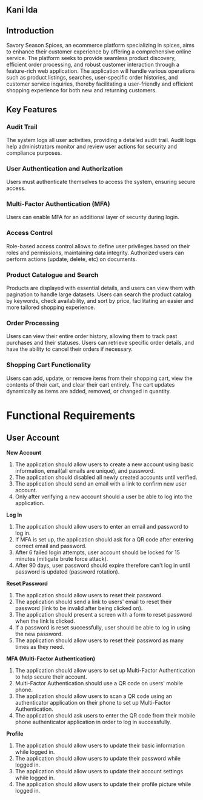 ## Kani Ida

## Introduction
Savory Season Spices, an ecommerce platform specializing in spices, aims to enhance their customer experience by offering a comprehensive online service. The platform seeks to provide seamless product discovery, efficient order processing, and robust customer
interaction through a feature-rich web application. The application will handle various operations such as product listings, searches, user-specific order histories, and customer service inquiries, thereby facilitating a user-friendly and efficient shopping 
experience for both new and returning customers.

## Key Features

### Audit Trail
The system logs all user activities, providing a detailed audit trail.
Audit logs help administrators monitor and review user actions for security and compliance purposes.

### User Authentication and Authorization
Users must authenticate themselves to access the system, ensuring secure access.

### Multi-Factor Authentication (MFA)
Users can enable MFA for an additional layer of security during login.

### Access Control
Role-based access control allows to define user privileges based on their roles and permissions, maintaining data integrity.
Authorized users can perform actions (update, delete, etc) on documents.

### Product Catalogue and Search
Products are displayed with essential details, and users can view them with pagination to handle large datasets.
Users can search the product catalog by keywords, check availability, and sort by price, facilitating an easier and more tailored shopping experience.

### Order Processing
Users can view their entire order history, allowing them to track past purchases and their statuses.
Users can retrieve specific order details, and have the ability to cancel their orders if necessary.

### Shopping Cart Functionality
Users can add, update, or remove items from their shopping cart, view the contents of their cart, and clear their cart entirely.
The cart updates dynamically as items are added, removed, or changed in quantity.

# Functional Requirements

## User Account

**New Account**
1. The application should allow users to create a new account using basic information, email(all emails are unique), and password.
2. The application should disabled all newly created accounts until verified.
3. The application should send an email with a link to confirm new user account.
4. Only after verifying a new account should a user be able to log into the application.

**Log In**
1. The application should allow users to enter an email and password to log in.
2. If MFA is set up, the application should ask for a QR code after entering correct email and password.
3. After 6 failed login attempts, user account should be locked for 15 minutes (mitigate brute force attack).
4. After 90 days, user password should expire therefore can't log in until password is updated (password rotation).

**Reset Password**
1. The application should allow users to reset their password.
2. The application should send a link to users' email to reset their password (link to be invalid after being clicked on).
3. The application should present a screen with a form to reset password when the link is clicked.
4. If a password is reset successfully, user should be able to log in using the new password.
5. The application should allow users to reset their password as many times as they need.

**MFA (Multi-Factor Authentication)**  
1. The application should allow users to set up Multi-Factor Authentication to help secure their account.
2. Multi-Factor Authentication should use a QR code on users' mobile phone.
3. The application should allow users to scan a QR code using an authenticator application on their phone to set up Multi-Factor Authentication.
4. The application should ask users to enter the QR code from their mobile phone authenticator application in order to log in successfully.

**Profile**
1. The application should allow users to update their basic information while logged in.
2. The application should allow users to update their password while logged in.
3. The application should allow users to update their account settings while logged in.
4. The application should allow users to update their profile picture while logged in.
